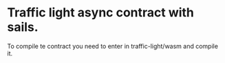 # Traffic light async contract with sails.

To compile te contract you need to enter in traffic-light/wasm and compile it.